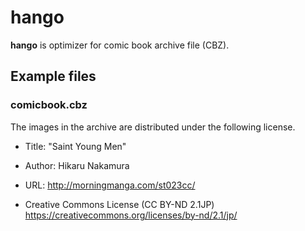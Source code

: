 # hango

**hango** is optimizer for comic book archive file (CBZ).

## Example files

### comicbook.cbz

The images in the archive are distributed under the following license.

* Title: "Saint Young Men"
* Author: Hikaru Nakamura
* URL: http://morningmanga.com/st023cc/

* Creative Commons License (CC BY-ND 2.1JP) https://creativecommons.org/licenses/by-nd/2.1/jp/

